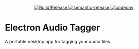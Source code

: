 <p align="center">
  <a href="https://github.com/mourtisma/electron-audio-tagger/actions/workflows/ci.yaml">
    <img alt="Build/Release" src="https://github.com/mourtisma/electron-audio-tagger/actions/workflows/ci.yaml/badge.svg">
  </a>
  <a href="https://www.npmjs.com/package/semantic-release">
    <img alt="semantic-release" src="https://img.shields.io/badge/%20%20%F0%9F%93%A6%F0%9F%9A%80-semantic--release-e10079.svg">
  </a>
  
  <a href="https://codecov.io/gh/mourtisma/electron-audio-tagger">
    <img alt="codecov" src="https://codecov.io/gh/mourtisma/electron-audio-tagger/branch/init/graph/badge.svg?token=J3S4I784CB"/>
  </a>    
</p>

# Electron Audio Tagger

A portable desktop app for tagging your audio files
